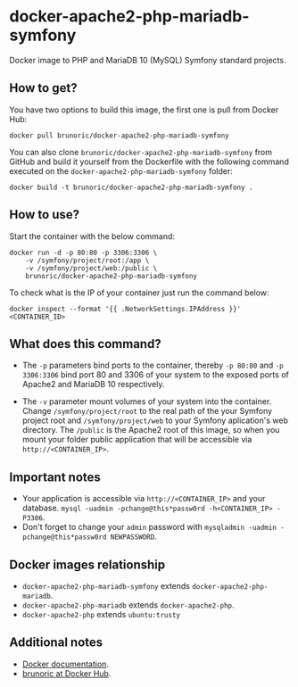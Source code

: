 docker-apache2-php-mariadb-symfony
==================================

Docker image to PHP and MariaDB 10 (MySQL) Symfony standard projects.

How to get?
-----------

You have two options to build this image, the first one is pull from Docker Hub:

	docker pull brunoric/docker-apache2-php-mariadb-symfony

You can also clone `brunoric/docker-apache2-php-mariadb-symfony` from GitHub and build it yourself from the Dockerfile
with the following command executed on the `docker-apache2-php-mariadb-symfony` folder:

	docker build -t brunoric/docker-apache2-php-mariadb-symfony .

How to use?
-----------

Start the container with the below command:

	docker run -d -p 80:80 -p 3306:3306 \
		-v /symfony/project/root:/app \
        -v /symfony/project/web:/public \
		brunoric/docker-apache2-php-mariadb-symfony

To check what is the IP of your container just run the command below:

    docker inspect --format '{{ .NetworkSettings.IPAddress }}' <CONTAINER_ID>

What does this command?
-----------------------

- The `-p` parameters bind ports to the container, thereby `-p 80:80` and `-p 3306:3306` bind port 80 and 3306 of your
system to the exposed ports of Apache2 and MariaDB 10 respectively.

- The `-v` parameter mount volumes of your system into the container. Change `/symfony/project/root` to the real path of
 the your Symfony project root and  `/symfony/project/web` to your Symfony aplication's web directory. The `/public` is
 the Apache2 root of this image, so when you mount your folder public application that will be accessible via
 `http://<CONTAINER_IP>`.

Important notes
---------------

- Your application is accessible via `http://<CONTAINER_IP>` and your database.
`mysql -uadmin -pchange@this*passw0rd -h<CONTAINER_IP> -P3306`.
- Don't forget to change your `admin` password with `mysqladmin -uadmin -pchange@this*passw0rd NEWPASSWORD`.

Docker images relationship
--------------------------

- `docker-apache2-php-mariadb-symfony` extends `docker-apache2-php-mariadb`.
- `docker-apache2-php-mariadb` extends `docker-apache2-php`.
- `docker-apache2-php` extends `ubuntu:trusty`

Additional notes
----------------

- [Docker documentation][1].
- [brunoric at Docker Hub][2].

[1]: https://docs.docker.com
[2]: https://registry.hub.docker.com/u/brunoric